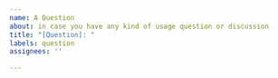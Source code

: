 ```yaml
---
name: A Question
about: in case you have any kind of usage question or discussion
title: "[Question]: "
labels: question
assignees: ''

---
```




